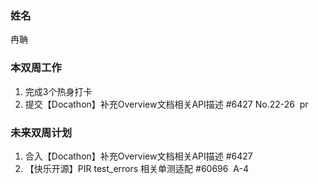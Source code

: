 ### 姓名

冉聃

### 本双周工作

1. 完成3个热身打卡
2. 提交【Docathon】补充Overview文档相关API描述 #6427 No.22-26  pr
### 未来双周计划

1. 合入【Docathon】补充Overview文档相关API描述 #6427  
2. 【快乐开源】PIR test_errors 相关单测适配 #60696   A-4    
